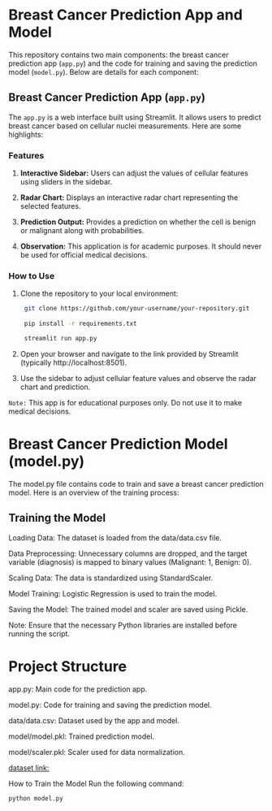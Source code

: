 # Breast Cancer Prediction App and Model

This repository contains two main components: the breast cancer prediction app (`app.py`) and the code for training and saving the prediction model (`model.py`). Below are details for each component:

## Breast Cancer Prediction App (`app.py`)

The `app.py` is a web interface built using Streamlit. It allows users to predict breast cancer based on cellular nuclei measurements. Here are some highlights:

### Features

1. **Interactive Sidebar:** Users can adjust the values of cellular features using sliders in the sidebar.

2. **Radar Chart:** Displays an interactive radar chart representing the selected features.

3. **Prediction Output:** Provides a prediction on whether the cell is benign or malignant along with probabilities.

4. **Observation:** This application is for academic purposes. It should never be used for official medical decisions.


### How to Use

1. Clone the repository to your local environment:

   ```bash
    git clone https://github.com/your-username/your-repository.git
    
    pip install -r requirements.txt

    streamlit run app.py

2. Open your browser and navigate to the link provided by Streamlit (typically http://localhost:8501).

3. Use the sidebar to adjust cellular feature values and observe the radar chart and prediction.

`Note:` This app is for educational purposes only. Do not use it to make medical decisions.

# Breast Cancer Prediction Model (model.py)
The model.py file contains code to train and save a breast cancer prediction model. Here is an overview of the training process:

## Training the Model
Loading Data: The dataset is loaded from the data/data.csv file.

Data Preprocessing: Unnecessary columns are dropped, and the target variable (diagnosis) is mapped to binary values (Malignant: 1, Benign: 0).

Scaling Data: The data is standardized using StandardScaler.

Model Training: Logistic Regression is used to train the model.

Saving the Model: The trained model and scaler are saved using Pickle.

Note: Ensure that the necessary Python libraries are installed before running the script.

# Project Structure

app.py: Main code for the prediction app.

model.py: Code for training and saving the prediction model.

data/data.csv: Dataset used by the app and model.

model/model.pkl: Trained prediction model.

model/scaler.pkl: Scaler used for data normalization.

[dataset link: ](https://www.kaggle.com/datasets/uciml/breast-cancer-wisconsin-data)

How to Train the Model
Run the following command:

   ```bash
   python model.py
